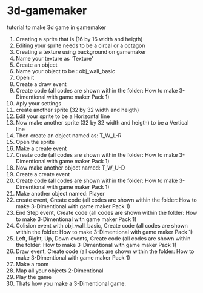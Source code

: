 # 3d-gamemaker
tutorial to make 3d game in gamemaker
1. Creating a sprite that is (16 by 16 width and heigth)
2. Editing your sprite needs to be a circal or a octagon
3. Creating a texture using background on gamemaker
4. Name your texture as 'Texture'
5. Create an object 
6. Name your object to be : obj_wall_basic
7. Open it
8. Create a draw event
9. Create code (all codes are shown within the folder: How to make 3-Dimentional with game maker Pack 1)
10. Aply your settings
11. create another sprite (32 by 32 width and heigth)
12. Edit your sprite to be a Horizontal line
13. Now make another sprite (32 by 32 width and heigth) to be a Vertical line
14. Then create an object named as: T_W_L-R
15. Open the sprite
16. Make a create event
17. Create code (all codes are shown within the folder: How to make 3-Dimentional with game maker Pack 1)
18. Now make another object named: T_W_U-D
19. Create a create event
20. Create code (all codes are shown within the folder: How to make 3-Dimentional with game maker Pack 1)
21. Make another object named: Player
22. create event, Create code (all codes are shown within the folder: How to make 3-Dimentional with game maker Pack 1)
23. End Step event, Create code (all codes are shown within the folder: How to make 3-Dimentional with game maker Pack 1)
24. Colision event with obj_wall_basic, Create code (all codes are shown within the folder: How to make 3-Dimentional with game maker Pack 1)
25. Left, Right, Up, Down events, Create code (all codes are shown within the folder: How to make 3-Dimentional with game maker Pack 1)
26. Draw event, Create code (all codes are shown within the folder: How to make 3-Dimentional with game maker Pack 1)
27. Make a room
28. Map all your objects 2-Dimentional
29. Play the game
30. Thats how you make a 3-Dimentional game.
